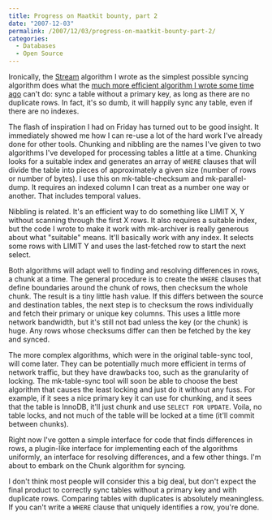 ```yaml
---
title: Progress on Maatkit bounty, part 2
date: "2007-12-03"
permalink: /2007/12/03/progress-on-maatkit-bounty-part-2/
categories:
  - Databases
  - Open Source
---
```

Ironically, the [Stream][1] algorithm I wrote as the simplest possible syncing algorithm does what the [much more efficient algorithm I wrote some time ago][2] can't do: sync a table without a primary key, as long as there are no duplicate rows. In fact, it's so dumb, it will happily sync any table, even if there are no indexes.

The flash of inspiration I had on Friday has turned out to be good insight. It immediately showed me how I can re-use a lot of the hard work I've already done for other tools. Chunking and nibbling are the names I've given to two algorithms I've developed for processing tables a little at a time. Chunking looks for a suitable index and generates an array of `WHERE` clauses that will divide the table into pieces of approximately a given size (number of rows or number of bytes). I use this on mk-table-checksum and mk-parallel-dump. It requires an indexed column I can treat as a number one way or another. That includes temporal values.

Nibbling is related. It's an efficient way to do something like LIMIT X, Y without scanning through the first X rows. It also requires a suitable index, but the code I wrote to make it work with mk-archiver is really generous about what "suitable" means. It'll basically work with any index. It selects some rows with LIMIT Y and uses the last-fetched row to start the next select.

Both algorithms will adapt well to finding and resolving differences in rows, a chunk at a time. The general procedure is to create the `WHERE` clauses that define boundaries around the chunk of rows, then checksum the whole chunk. The result is a tiny little hash value. If this differs between the source and destination tables, the next step is to checksum the rows individually and fetch their primary or unique key columns. This uses a little more network bandwidth, but it's still not bad unless the key (or the chunk) is huge. Any rows whose checksums differ can then be fetched by the key and synced.

The more complex algorithms, which were in the original table-sync tool, will come later. They can be potentially much more efficient in terms of network traffic, but they have drawbacks too, such as the granularity of locking. The mk-table-sync tool will soon be able to choose the best algorithm that causes the least locking and just do it without any fuss. For example, if it sees a nice primary key it can use for chunking, and it sees that the table is InnoDB, it'll just chunk and use `SELECT FOR UPDATE`. Voila, no table locks, and not much of the table will be locked at a time (it'll commit between chunks).

Right now I've gotten a simple interface for code that finds differences in rows, a plugin-like interface for implementing each of the algorithms uniformly, an interface for resolving differences, and a few other things. I'm about to embark on the Chunk algorithm for syncing.

I don't think most people will consider this a big deal, but don't expect the final product to correctly sync tables without a primary key and with duplicate rows. Comparing tables with duplicates is absolutely meaningless. If you can't write a `WHERE` clause that uniquely identifies a row, you're done.

 [1]: http://www.xaprb.com/blog/2007/11/30/progress-on-maatkit-bounty/
 [2]: http://www.xaprb.com/blog/2007/03/05/an-algorithm-to-find-and-resolve-data-differences-between-mysql-tables/

